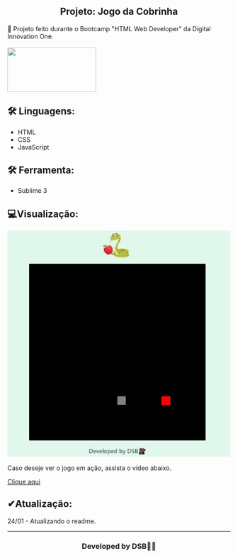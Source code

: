 <h2 align="center">Projeto: Jogo da Cobrinha</h2
​    


## 🚀 Projeto feito durante o Bootcamp "HTML Web Developer" da Digital Innovation One.

<br />
<br />

<img align="center" src="https://media.giphy.com/media/jCodV34MoczjW/giphy.gif" width="200" height="100"/>


## 🛠 Linguagens:

* HTML
* CSS
* JavaScript



## 🛠 Ferramenta:

* Sublime 3



##  💻Visualização:


<img src="imgmain.jpg">

<p> Caso deseje ver o jogo em ação, assista o vídeo abaixo.</p>

<a href="https://youtu.be/CmcusSxHm78" target="_blank">Clique aqui</a>




##  ✔Atualização:
24/01 - Atualizando o readme.



---

<h3><p align= center>Developed by <strong>DSB🐱‍👤</strong></p><h3>
